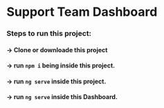 # Support Team Dashboard

### Steps to run this project:

#### -> Clone or downloade this project
#### -> run `npm i` being inside this project.
#### -> run `ng serve` inside this project.

#### -> run `ng serve` inside this Dashboard.
